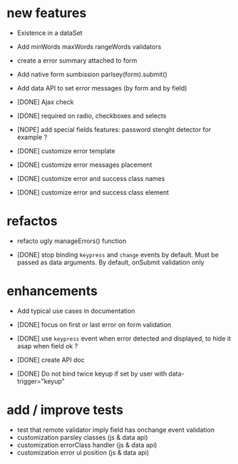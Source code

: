 # new features

* Existence in a dataSet
* Add minWords maxWords rangeWords validators
* create a error summary attached to form
* Add native form sumbission parlsey(form).submit()
* Add data API to set error messages (by form and by field)

* [DONE] Ajax check
* [DONE] required on radio, checkboxes and selects
* [NOPE] add special fields features: password stenght detector for example ?
* [DONE] customize error template
* [DONE] customize error messages placement
* [DONE] customize error and success class names
* [DONE] customize error and success class element


# refactos

* refacto ugly manageErrors() function

* [DONE] stop binding `keypress` and `change` events by default. Must be passed as data 
  arguments. By default, onSubmit validation only


# enhancements

* Add typical use cases in documentation

* [DONE] focus on first or last error on form validation
* [DONE] use `keypress` event when error detected and displayed, to hide it asap when field ok ?
* [DONE] create API doc
* [DONE] Do not bind twice keyup if set by user with data-trigger="keyup"


# add / improve tests

* test that remote validator imply field has onchange event validation
* customization parsley classes (js & data api)
* customization errorClass handler (js & data api)
* customization error ul position (js & data api)